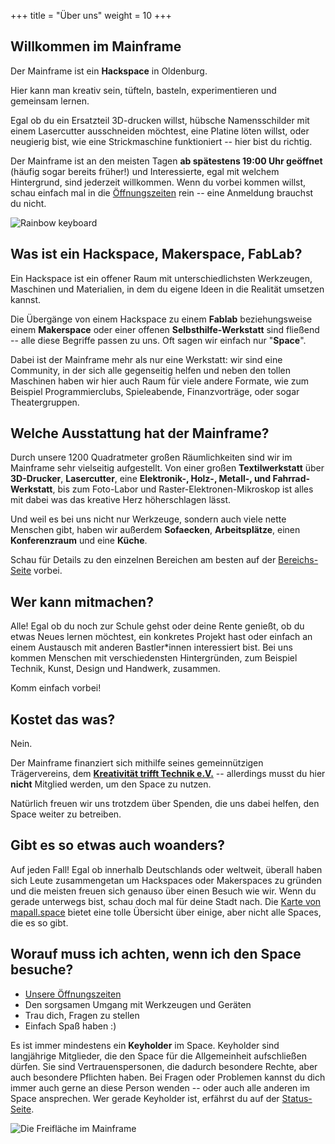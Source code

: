 +++
title = "Über uns"
weight = 10
+++

## Willkommen im Mainframe

Der Mainframe ist ein **Hackspace** in Oldenburg.

Hier kann man kreativ sein, tüfteln, basteln, experimentieren und
gemeinsam lernen.

Egal ob du ein Ersatzteil 3D-drucken willst, hübsche Namensschilder mit einem
Lasercutter ausschneiden möchtest, eine Platine löten willst, oder
neugierig bist, wie eine Strickmaschine funktioniert -- hier bist du richtig.

Der Mainframe ist an den meisten Tagen **ab spätestens 19:00 Uhr geöffnet** (häufig sogar bereits früher!)
und Interessierte, egal mit welchem Hintergrund, sind jederzeit
willkommen.  Wenn du vorbei kommen willst, schau einfach mal in die
[Öffnungszeiten](@/about/opening_times.md) rein -- eine Anmeldung brauchst du nicht.

![Rainbow keyboard](../../media/img/keyboard.png)

## Was ist ein Hackspace, Makerspace, FabLab?

Ein Hackspace ist ein offener Raum mit unterschiedlichsten Werkzeugen,
Maschinen und Materialien, in dem du eigene Ideen in die Realität umsetzen
kannst.

Die Übergänge von einem Hackspace zu einem **Fablab** beziehungsweise einem
**Makerspace** oder einer offenen **Selbsthilfe-Werkstatt** sind fließend --
alle diese Begriffe passen zu uns. Oft sagen wir einfach nur "**Space**".

Dabei ist der Mainframe mehr als nur eine Werkstatt: wir sind eine Community, in
der sich alle gegenseitig helfen und neben den tollen Maschinen haben wir hier
auch Raum für viele andere Formate, wie zum Beispiel Programmierclubs,
Spieleabende, Finanzvorträge, oder sogar Theatergruppen.

## Welche Ausstattung hat der Mainframe?

Durch unsere 1200 Quadratmeter großen Räumlichkeiten sind wir im Mainframe sehr
vielseitig aufgestellt. Von einer großen **Textilwerkstatt** über
**3D-Drucker**, **Lasercutter**, eine **Elektronik-, Holz-, Metall-, und Fahrrad-Werkstatt**,
bis zum Foto-Labor und Raster-Elektronen-Mikroskop ist alles
mit dabei was das kreative Herz höherschlagen lässt.

Und weil es bei uns nicht nur Werkzeuge, sondern auch viele nette Menschen gibt,
haben wir außerdem **Sofaecken**, **Arbeitsplätze**, einen **Konferenzraum** und
eine **Küche**.

Schau für Details zu den einzelnen Bereichen am besten auf der
[Bereichs-Seite](@/spacewalk/overview.md) vorbei.

## Wer kann mitmachen?

Alle! Egal ob du noch zur Schule gehst oder deine Rente genießt, ob du etwas
Neues lernen möchtest, ein konkretes Projekt hast oder einfach an einem
Austausch mit anderen Bastler*innen interessiert bist. Bei uns kommen Menschen
mit verschiedensten Hintergründen, zum Beispiel Technik, Kunst, Design und
Handwerk, zusammen.

Komm einfach vorbei!

## Kostet das was?

Nein.

Der Mainframe finanziert sich mithilfe seines gemeinnützigen
Trägervereins, dem [**Kreativität trifft Technik e.V.**](@/about/verein.md) --
allerdings musst du hier **nicht** Mitglied werden, um den Space zu nutzen.

Natürlich freuen wir uns trotzdem über Spenden, die uns dabei helfen,
den Space weiter zu betreiben.

## Gibt es so etwas auch woanders?

Auf jeden Fall! Egal ob innerhalb Deutschlands oder weltweit, überall haben sich
Leute zusammengetan um Hackspaces oder Makerspaces zu gründen und die meisten
freuen sich genauso über einen Besuch wie wir. Wenn du gerade unterwegs bist,
schau doch mal für deine Stadt nach. Die
[Karte von mapall.space](https://mapall.space/index.php?menu=home)
bietet eine tolle Übersicht über einige, aber nicht alle Spaces, die es so gibt.

## Worauf muss ich achten, wenn ich den Space besuche?

<!-- TODO: Add DO's & DON'Ts -->

* [Unsere Öffnungszeiten](@/about/opening_times.md)
* Den sorgsamen Umgang mit Werkzeugen und Geräten
* Trau dich, Fragen zu stellen
* Einfach Spaß haben :)

Es ist immer mindestens ein **Keyholder** im Space. Keyholder sind langjährige
Mitglieder, die den Space für die Allgemeinheit aufschließen dürfen. Sie sind
Vertrauenspersonen, die dadurch besondere Rechte, aber auch besondere Pflichten
haben.  Bei Fragen oder Problemen kannst du dich immer auch gerne an diese
Person wenden -- oder auch alle anderen im Space ansprechen. Wer gerade
Keyholder ist, erfährst du auf der [Status-Seite](https://status.mainframe.io).

![Die Freifläche im Mainframe](../../media/img/freiflaeche.jpg)
